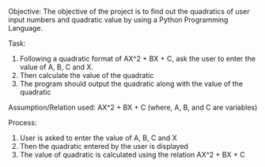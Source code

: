 Objective:
The objective of the project is to find out the quadratics of user input numbers and quadratic value by using a Python Programming Language.

Task: 
1)	Following a quadratic format of AX^2 + BX + C, ask the user to enter the value of A, B, C and X.
2)	Then calculate the value of the quadratic
3)	The program should output the quadratic along with the value of the quadratic

Assumption/Relation used:
AX^2 + BX + C (where, A, B, and C are variables)

Process: 
1)	User is asked to enter the value of A, B, C and X
2)	Then the quadratic entered by the user is displayed
3)	The value of quadratic is calculated using the relation AX^2 + BX + C
